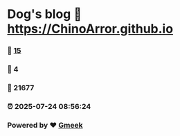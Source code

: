 # Dog's blog :link: https://ChinoArror.github.io 
### :page_facing_up: [15](https://ChinoArror.github.io/tag.html) 
### :speech_balloon: 4 
### :hibiscus: 21677 
### :alarm_clock: 2025-07-24 08:56:24 
### Powered by :heart: [Gmeek](https://github.com/Meekdai/Gmeek)
